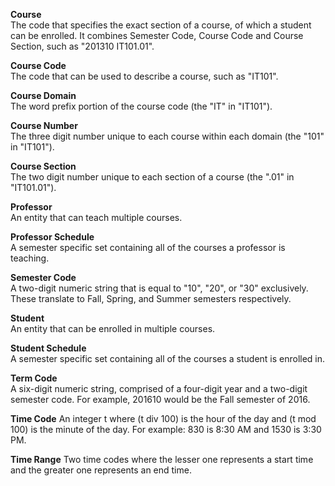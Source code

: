 
**Course**  
    The code that specifies the exact section of a course, of which a student can be enrolled. It combines Semester Code, Course Code and Course Section, such as "201310 IT101.01".
    
**Course Code**  
    The code that can be used to describe a course, such as "IT101".
    
**Course Domain**  
    The word prefix portion of the course code (the "IT" in "IT101").
    
**Course Number**  
    The three digit number unique to each course within each domain (the "101" in "IT101").

**Course Section**  
    The two digit number unique to each section of a course (the ".01" in "IT101.01").
    
**Professor**  
    An entity that can teach multiple courses.

**Professor Schedule**  
    A semester specific set containing all of the courses a professor is teaching. 
    
**Semester Code**  
    A two-digit numeric string that is equal to "10", "20", or "30" exclusively. These translate to Fall, Spring, and Summer semesters respectively.
    
**Student**  
    An entity that can be enrolled in multiple courses.

**Student Schedule**  
    A semester specific set containing all of the courses a student is enrolled in. 

**Term Code**  
    A six-digit numeric string, comprised of a four-digit year and a two-digit semester code. For example, 201610 would be the Fall semester of 2016.

**Time Code**
    An integer t where (t div 100) is the hour of the day and (t mod 100) is the minute of the day.
    For example: 830 is 8:30 AM and 1530 is 3:30 PM.
    
**Time Range**
    Two time codes where the lesser one represents a start time and the greater one represents an end time.
